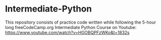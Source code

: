 # Intermediate-Python
This repository consists of practice code written while following the 5-hour long freeCodeCamp.org Intermediate Python Course on Youtube: https://www.youtube.com/watch?v=HGOBQPFzWKo&t=1832s
